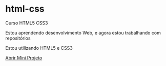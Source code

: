 # html-css
 Curso HTML5 CSS3

 Estou aprendendo desenvolvimento Web, e agora 
 estou trabalhando com repositórios

Estou utilizando HTML5 e CSS3

<a href="https://figueredoeliabe.github.io/html-css/desafio010/android.html"> Abrir Mini Projeto </a>
